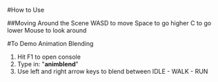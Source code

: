 #How to Use

##Moving Around the Scene
	WASD to move
	Space to go higher
	C to go lower
	Mouse to look around
	
#To Demo Animation Blending

1. Hit F1 to open console
2. Type in: "**animblend**"
3. Use left and right arrow keys to blend between IDLE - WALK - RUN
